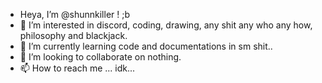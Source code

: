 -  Heya, I’m @shunnkiller ! ;b
- 👀 I’m interested in discord, coding, drawing, any shit any who any how, philosophy and blackjack.
- 🌱 I’m currently learning code and documentations in sm shit..
- 💞️ I’m looking to collaborate on nothing.
- 📫 How to reach me ... idk...

<!---
shunnkiller/shunnkiller is a ✨ special ✨ repository because its `README.md` (this file) appears on your GitHub profile.
You can click the Preview link to take a look at your changes.
--->
